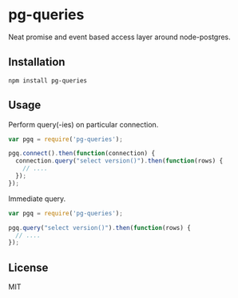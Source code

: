 # pg-queries

Neat promise and event based access layer around node-postgres.

## Installation

    npm install pg-queries

## Usage

Perform query(-ies) on particular connection.

```javascript
var pgq = require('pg-queries');

pgq.connect().then(function(connection) {
  connection.query("select version()").then(function(rows) {
    // ....
  });
});
```

Immediate query.

```javascript
var pgq = require('pg-queries');

pgq.query("select version()").then(function(rows) {
  // ....
});
```

## License
MIT
